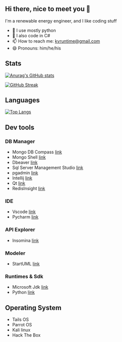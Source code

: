 ## Hi there, nice to meet you 👋

I'm a renewable energy engineer, and I like coding stuff



- 🌱 I use mostly python
- 🌱 I also code in C#
- 📫 How to reach me: kvruntime@gmail.com
- 😄 Pronouns: him/he/his

## Stats
[![Anurag's GitHub stats](https://github-readme-stats.vercel.app/api?username=kvruntime&show_icons=true)]()

[![GitHub Streak](https://streak-stats.demolab.com?user=kvruntime&theme=tokyonight&border_radius=4&mode=weekly&exclude_days=Sun%2CSat)](https://git.io/streak-stats)


## Languages
[![Top Langs](https://github-readme-stats.vercel.app/api/top-langs/?username=kvruntime)](https://github.com/kvruntime/github-readme-stats)

## Dev tools

### DB Manager
- Mongo DB Compass [link](https://www.mongodb.com/try/download/compass)
- Mongo Shell [link](https://www.mongodb.com/try/download/shell)
- Dbeaver [link](https://dbeaver.io/download/)
- Sql Server Management Studio [link](https://learn.microsoft.com/en-us/sql/ssms/download-sql-server-management-studio-ssms?view=sql-server-ver16)
- pgadmin [link](https://www.pgadmin.org/download/)
- Intellij [link](https://www.jetbrains.com/idea/download/)
- Qt [link](https://www.qt.io/offline-installers)
- RedisInsight [link](https://redis.com/fr/redis-enterprise/redisinsight/)


### IDE

- Vscode [link](https://code.visualstudio.com/download)
- Pycharm [link](https://www.jetbrains.com/fr-fr/pycharm/download/#section=windows)

### API Explorer

- Insomina [link](https://insomnia.rest/download)

### Modeler

- StartUML [link](https://staruml.io/download)

### Runtimes & Sdk

- Microsoft Jdk [link](https://learn.microsoft.com/en-us/java/openjdk/download)
- Python [link](https://www.python.org/downloads/)


## Operating System

- Tails OS
- Parrot OS
- Kali linux
- Hack The Box
